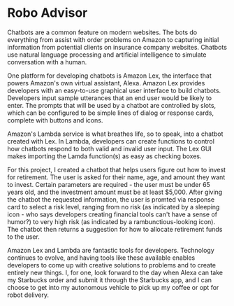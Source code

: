 # Robo Advisor

Chatbots are a common feature on modern websites.  The bots do everything from assist with  order problems on Amazon to capturing initial information from potential clients on insurance company websites.  Chatbots use natural language processing and artificial intelligence to simulate conversation with a human.  

One platform for developing chatbots is Amazon Lex, the interface that powers Amazon's own virtual assistant, Alexa.  Amazon Lex provides developers with an easy-to-use graphical user interface to build chatbots.  Developers input sample utterances that an end user would be likely to enter.  The prompts that will be used by a chatbot are controlled by slots, which can be configured to be simple lines of dialog or response cards, complete with buttons and icons.  

Amazon's Lambda service is what breathes life, so to speak, into a chatbot created with Lex.  In Lambda, developers can create functions to control how chatbots respond to both valid and invalid user input.  The Lex GUI makes importing the Lamda function(s) as easy as checking boxes.  

For this project, I created a chatbot that helps users figure out how to invest for retirement.  The user is asked for their name, age, and amount they want to invest.  Certain parameters are required - the user must be under 65 years old, and the investment amount must be at least $5,000.  After giving the chatbot the requested information, the user is promted via response card to select a risk level, ranging from no risk (as indicated by a sleeping icon - who says developers creating financial tools can't have a sense of humor?) to very high risk (as indicated by a rambunctious-looking icon).  The chatbot then returns a suggestion for how to allocate retirement funds to the user.  

Amazon Lex and Lambda are fantastic tools for developers.  Technology continues to evolve, and having tools like these available enables developers to come up with creative solutions to problems and to create entirely new things.  I, for one, look forward to the day when Alexa can take my Starbucks order and submit it through the Starbucks app, and I can choose to get into my autonomous vehicle to pick up my coffee or opt for robot delivery.
